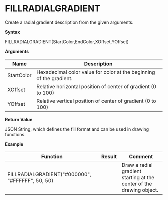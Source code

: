 # FILLRADIALGRADIENT

Create a radial gradient description from the given arguments.

**Syntax**

FILLRADIALGRADIENT(StartColor,EndColor,XOffset,YOffset)

**Arguments**

| Name       | Description                                                         |
|------------|---------------------------------------------------------------------|
| StartColor | Hexadecimal color value for color at the beginning of the gradient. |
| XOffset    | Relative horizontal position of center of gradient (0 to 100)       |
| YOffset    | Relative vertical position of center of gradient (0 to 100)         |

**Return Value**

JSON String, which defines the fill format and can be used in drawing
functions.

**Example**

| Function                                           | Result | Comment                                                              |
|----------------------------------------------------|--------|----------------------------------------------------------------------|
| FILLRADIALGRADIENT("\#000000", "\#FFFFFF", 50, 50) |        | Draw a radial gradient starting at the center of the drawing object. |
